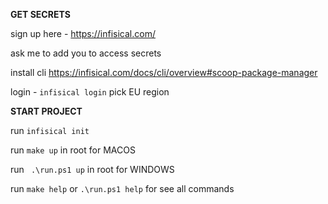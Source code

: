 **GET SECRETS**

sign up here - https://infisical.com/

ask me to add you to access secrets

install cli https://infisical.com/docs/cli/overview#scoop-package-manager


login - ```infisical login``` pick EU region


**START PROJECT**

run ```infisical init```

run ```make up``` in root for MACOS

run ``` .\run.ps1 up``` in root for WINDOWS

run ```make help``` or ```.\run.ps1 help``` for see all commands








